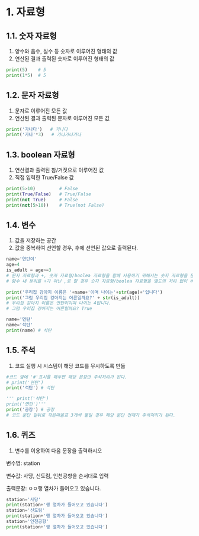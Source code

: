 # 1. 자료형
## 1.1. 숫자 자료형

1. 양수와 음수, 실수 등 숫자로 이루어진 형태의 값
2. 연산된 결과 출력된 숫자로 이루어진 형태의 값

```python
print(5)    # 5
print(1*5)  # 5
```


## 1.2. 문자 자료형
1. 문자로 이루어진 모든 값
2. 연산된 결과 출력된 문자로 이루어진 모든 값

```python
print('가나다')   # 가나다
print('가나'*3)   # 가나가나가나
```


## 1.3. boolean 자료형
1. 연산결과 출력된 참/거짓으로 이루어진 값
2. 직접 입력한 True/False 값

```python
print(5>10)         # False
print(True/False)   # True/False
print(not True)     # False
print(not(5>10))    # True(not False)
```


## 1.4. 변수
1. 값을 저장하는 공간
2. 값을 중복하여 선언할 경우, 후에 선언된 값으로 출력된다.
 
```python
name='연탄이'
age=4
is_adult = age>=3
# 문자 자료형과 +, 숫자 자료형/boolea 자료형을 함께 사용하기 위해서는 숫자 자료형을 문자 자료형을 바꿔주어야 한다.(str함수)
# 함수 내 분리를 +가 아닌 ,로 할 경우 숫자 자료형/boolea 자료형을 별도의 처리 없이 바로 사용할 수 있다. 다만 분리된 공간에 여백이 하나 들어가게 된다. 
 
print('우리집 강아지 이름은 '+name+'이며 나이는'+str(age)+'입니다')
print('그럼 우리집 강아지는 어른일까요?' + str(is_adult))
# 우리집 강아지 이름은 연탄이이며 나이는 4입니다.
# 그럼 우리집 강아지는 어른일까요? True
```
```python
name='연탄'
name='석탄'
print(name) # 석탄
```


## 1.5. 주석
1. 코드 실행 시 시스템이 해당 코드를 무시하도록 만듦
```python
#코드 앞에 '#'표시를 해두면 해당 문장만 주석처리가 된다.
# print('연탄')
print('석탄') # 석탄
``` 
```python
''' print('석탄')
print('연탄')'''
print('공장') # 공장
# 코드 문단 앞뒤로 작은따옴표 3개씩 붙일 경우 해당 문단 전체가 주석처리가 된다.
```
 

## 1.6. 퀴즈
1. 변수를 이용하여 다음 문장을 출력하시오

변수명: station

변수값: 사당, 신도림, 인천공항을 순서대로 입력

출력문장: ㅇㅇ행 열차가 들어오고 있습니다.

```python
station='사당'
print(station+'행 열차가 들어오고 있습니다')
station='신도림'
print(station+'행 열차가 들어오고 있습니다')
station='인천공항'
print(station+'행 열차가 들어오고 있습니다')
```
